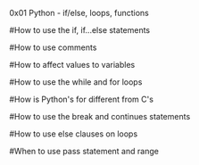 0x01 Python - if/else, loops, functions

#How to use the if, if...else statements

#How to use comments

#How to affect values to variables

#How to use the while and for loops

#How is Python's for different from C's

#How to use the break and continues statements

#How to use else clauses on loops

#When to use pass statement and range